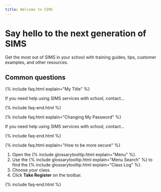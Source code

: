 ```yaml
---
title: Welcome to SIMS
---
```


# Say hello to the next generation of SIMS

Get the most out of SIMS in your school with training guides, tips, customer examples, and other resources.

## Common questions

{% include faq.html explain="My Title" %}

If you need help using SIMS services with school, contact...

{% include faq-end.html  %}

{% include faq.html explain="Changing My Password" %}

If you need help using SIMS services with school, contact...

{% include faq-end.html  %}

{% include faq.html explain="How to be more secure" %}

1. Open the {% include glossarytooltip.html explain="Menu" %}.
1. Use the {% include glossarytooltip.html explain="Menu Search" %} to find the {% include glossarytooltip.html explain="Class Log" %}.
1. Choose your class.
1. Click **Take Register** on the toolbar.

{% include faq-end.html  %}